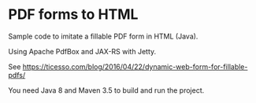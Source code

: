 # PDF forms to HTML

Sample code to imitate a fillable PDF form in HTML (Java).

Using Apache PdfBox and JAX-RS with Jetty.

See https://ticesso.com/blog/2016/04/22/dynamic-web-form-for-fillable-pdfs/

You need Java 8 and Maven 3.5 to build and run the project. 
